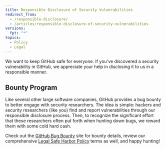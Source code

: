 ```yaml
---
title: Responsible Disclosure of Security Vulnerabilities
redirect_from:
  - /responsible-disclosure/
  - /articles/responsible-disclosure-of-security-vulnerabilities
versions:
  fpt: "*"
topics:
  - Policy
  - Legal
---
```


We want to keep GitHub safe for everyone. If you've discovered a security vulnerability in GitHub, we appreciate your help in disclosing it to us in a responsible manner.

## Bounty Program

Like several other large software companies, GitHub provides a bug bounty to better engage with security researchers. The idea is simple: hackers and security researchers (like you) find and report vulnerabilities through our responsible disclosure process. Then, to recognize the significant effort that these researchers often put forth when hunting down bugs, we reward them with some cold hard cash.

Check out the [GitHub Bug Bounty](https://bounty.github.com) site for bounty details, review our comprehensive [Legal Safe Harbor Policy](/articles/github-bug-bounty-program-legal-safe-harbor) terms as well, and happy hunting!

